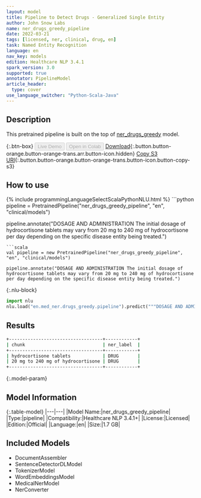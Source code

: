 ```yaml
---
layout: model
title: Pipeline to Detect Drugs - Generalized Single Entity
author: John Snow Labs
name: ner_drugs_greedy_pipeline
date: 2022-03-21
tags: [licensed, ner, clinical, drug, en]
task: Named Entity Recognition
language: en
nav_key: models
edition: Healthcare NLP 3.4.1
spark_version: 3.0
supported: true
annotator: PipelineModel
article_header:
  type: cover
use_language_switcher: "Python-Scala-Java"
---
```


## Description

This pretrained pipeline is built on the top of [ner_drugs_greedy](https://nlp.johnsnowlabs.com/2021/03/31/ner_drugs_greedy_en.html) model.

{:.btn-box}
<button class="button button-orange" disabled>Live Demo</button>
<button class="button button-orange" disabled>Open in Colab</button>
[Download](https://s3.amazonaws.com/auxdata.johnsnowlabs.com/clinical/models/ner_drugs_greedy_pipeline_en_3.4.1_3.0_1647873160931.zip){:.button.button-orange.button-orange-trans.arr.button-icon.hidden}
[Copy S3 URI](s3://auxdata.johnsnowlabs.com/clinical/models/ner_drugs_greedy_pipeline_en_3.4.1_3.0_1647873160931.zip){:.button.button-orange.button-orange-trans.button-icon.button-copy-s3}

## How to use



<div class="tabs-box" markdown="1">
{% include programmingLanguageSelectScalaPythonNLU.html %}
```python
pipeline = PretrainedPipeline("ner_drugs_greedy_pipeline", "en", "clinical/models")

pipeline.annotate("DOSAGE AND ADMINISTRATION The initial dosage of hydrocortisone tablets may vary from 20 mg to 240 mg of hydrocortisone per day depending on the specific disease entity being treated.")
```
```scala
val pipeline = new PretrainedPipeline("ner_drugs_greedy_pipeline", "en", "clinical/models")

pipeline.annotate("DOSAGE AND ADMINISTRATION The initial dosage of hydrocortisone tablets may vary from 20 mg to 240 mg of hydrocortisone per day depending on the specific disease entity being treated.")
```


{:.nlu-block}
```python
import nlu
nlu.load("en.med_ner.drugs_greedy.pipeline").predict("""DOSAGE AND ADMINISTRATION The initial dosage of hydrocortisone tablets may vary from 20 mg to 240 mg of hydrocortisone per day depending on the specific disease entity being treated.""")
```

</div>

## Results

```bash
+-----------------------------------+------------+
| chunk                             | ner_label  |
+-----------------------------------+------------+
| hydrocortisone tablets            | DRUG       |
| 20 mg to 240 mg of hydrocortisone | DRUG       |
+-----------------------------------+------------+
```

{:.model-param}
## Model Information

{:.table-model}
|---|---|
|Model Name:|ner_drugs_greedy_pipeline|
|Type:|pipeline|
|Compatibility:|Healthcare NLP 3.4.1+|
|License:|Licensed|
|Edition:|Official|
|Language:|en|
|Size:|1.7 GB|

## Included Models

- DocumentAssembler
- SentenceDetectorDLModel
- TokenizerModel
- WordEmbeddingsModel
- MedicalNerModel
- NerConverter
